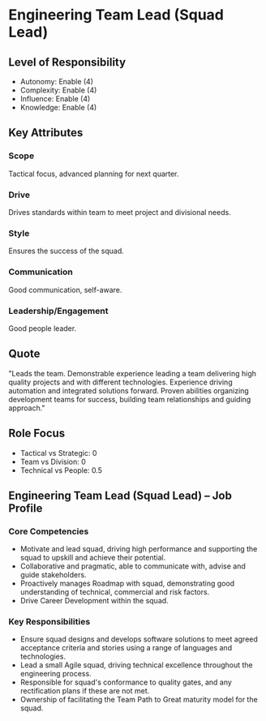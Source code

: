 # Engineering Team Lead (Squad Lead)

## Level of Responsibility
- Autonomy: Enable (4)
- Complexity: Enable (4)
- Influence: Enable (4)
- Knowledge: Enable (4)

## Key Attributes
### Scope
Tactical focus, advanced planning for next quarter.

### Drive
Drives standards within team to meet project and divisional needs.

### Style
Ensures the success of the squad.

### Communication
Good communication, self-aware.

### Leadership/Engagement
Good people leader.

## Quote
"Leads the team. Demonstrable experience leading a team delivering high quality projects and with different technologies. Experience driving automation and integrated solutions forward. Proven abilities organizing development teams for success, building team relationships and guiding approach."

## Role Focus
- Tactical vs Strategic: 0
- Team vs Division: 0
- Technical vs People: 0.5

## Engineering Team Lead (Squad Lead) – Job Profile

### Core Competencies
- Motivate and lead squad, driving high performance and supporting the squad to upskill and achieve their potential.
- Collaborative and pragmatic, able to communicate with, advise and guide stakeholders.
- Proactively manages Roadmap with squad, demonstrating good understanding of technical, commercial and risk factors.
- Drive Career Development within the squad.

### Key Responsibilities
- Ensure squad designs and develops software solutions to meet agreed acceptance criteria and stories using a range of languages and technologies.
- Lead a small Agile squad, driving technical excellence throughout the engineering process.
- Responsible for squad's conformance to quality gates, and any rectification plans if these are not met.
- Ownership of facilitating the Team Path to Great maturity model for the squad.
